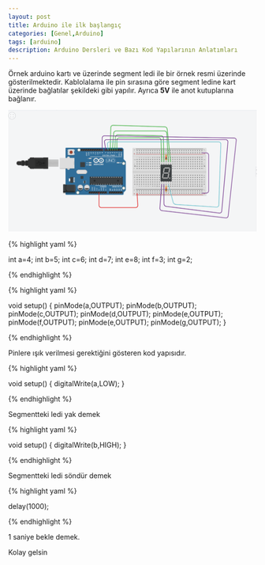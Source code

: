 ```yaml
---
layout: post
title: Arduino ile ilk başlangıç
categories: [Genel,Arduino]
tags: [arduino]
description: Arduino Dersleri ve Bazı Kod Yapılarının Anlatımları
---
```


Örnek arduino kartı ve üzerinde segment ledi ile bir örnek resmi üzerinde gösterilmektedir. Kablolalama ile pin sırasına göre
segment ledine kart üzerinde bağlatılar şekildeki gibi yapılır. Ayrıca **5V** ile anot kutuplarına bağlanır.

<img src="https://raw.githubusercontent.com/ferhatakbulut/ferhatakbulut.github.io/main/image/ar1.png">


{% highlight yaml %}

int a=4;
int b=5;
int c=6;
int d=7;
int e=8;
int f=3;
int g=2;

{% endhighlight %}


{% highlight yaml %}

void setup()
{
  pinMode(a,OUTPUT);
  pinMode(b,OUTPUT);
  pinMode(c,OUTPUT);
  pinMode(d,OUTPUT);
  pinMode(e,OUTPUT);
  pinMode(f,OUTPUT);
  pinMode(e,OUTPUT);
  pinMode(g,OUTPUT);
}

{% endhighlight %}

Pinlere ışık verilmesi gerektiğini gösteren kod yapısıdır.

{% highlight yaml %}

void setup()
{
  digitalWrite(a,LOW);
}

{% endhighlight %}

Segmentteki ledi yak demek

{% highlight yaml %}

void setup()
{
  digitalWrite(b,HIGH);
}

{% endhighlight %}

Segmentteki ledi söndür demek

{% highlight yaml %}

 delay(1000);

{% endhighlight %}

1 saniye bekle demek.


Kolay gelsin
